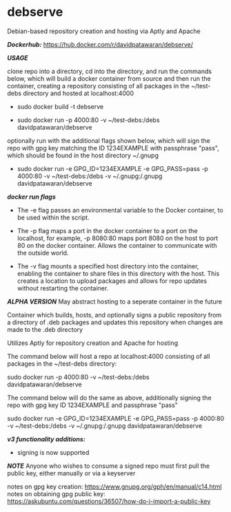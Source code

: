 # debserve
Debian-based repository creation and hosting via Aptly and Apache

***Dockerhub:***
https://hub.docker.com/r/davidpatawaran/debserve/

***USAGE***

clone repo into a directory, cd into the directory, and run the commands below, which will build a docker container from source and then run the container, creating a repository consisting of all packages in the ~/test-debs directory and hosted at localhost:4000

- sudo docker build -t debserve

- sudo docker run -p 4000:80 -v ~/test-debs:/debs davidpatawaran/debserve

optionally run with the additional flags shown below, which will sign the repo with gpg key matching the ID 1234EXAMPLE with passphrase "pass", which should be found in the host directory ~/.gnupg

- sudo docker run -e GPG_ID=1234EXAMPLE -e GPG_PASS=pass -p 4000:80 -v ~/test-debs:/debs -v ~/.gnupg:/.gnupg davidpatawaran/debserve

***docker run flags***

- The -e flag passes an environmental variable to the Docker container, to be used within the script.

- The -p flag maps a port in the docker container to a port on the localhost, for example, -p 8080:80 maps port 8080 on the host to port 80 on the docker container. Allows the container to communicate with the outside world.

- The -v flag mounts a specified host directory into the container, enabling the container to share files in this directory with the host. This creates a location to upload packages and allows for repo updates without restarting the container.

***ALPHA VERSION***
May abstract hosting to a seperate container in the future 

Container which builds, hosts, and optionally signs a public repository from a directory of .deb packages and updates this repository when changes are made to the .deb directory

Utilizes Aptly for repository creation and Apache for hosting

The command below will host a repo at localhost:4000 consisting of all packages in the ~/test-debs directory:

sudo docker run -p 4000:80 -v ~/test-debs:/debs davidpatawaran/debserve

The command below will do the same as above, additionally signing the repo with gpg key ID 1234EXAMPLE and passphrase "pass"

sudo docker run -e GPG_ID=1234EXAMPLE -e GPG_PASS=pass -p 4000:80 -v ~/test-debs:/debs -v ~/.gnupg:/.gnupg davidpatawaran/debserve

***v3 functionality additions:***
- signing is now supported

***NOTE***
Anyone who wishes to consume a signed repo must first pull the public key, either manually or via a keyserver

notes on gpg key creation: https://www.gnupg.org/gph/en/manual/c14.html
notes on obtaining gpg public key: https://askubuntu.com/questions/36507/how-do-i-import-a-public-key
